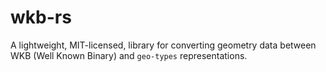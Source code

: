 # wkb-rs

A lightweight, MIT-licensed, library for converting geometry data between WKB (Well Known Binary) and `geo-types` representations.
